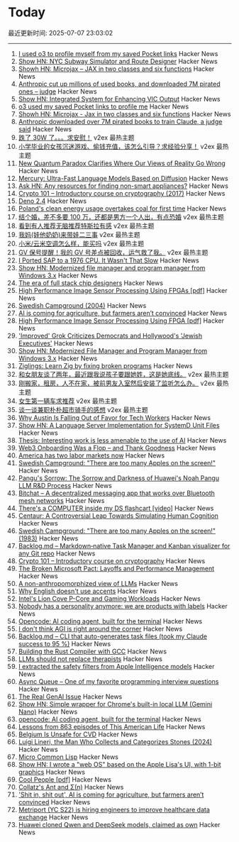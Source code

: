 # Today

最近更新时间: 2025-07-07 23:03:02

--- 
1. [I used o3 to profile myself from my saved Pocket links](https://noperator.dev/posts/o3-pocket-profile/) Hacker News
2. [Show HN: NYC Subway Simulator and Route Designer](https://buildmytransit.nyc) Hacker News
3. [Showh HN: Microjax – JAX in two classes and six functions](https://github.com/joelburget/microjax) Hacker News
4. [Anthropic cut up millions of used books, and downloaded 7M pirated ones – judge](https://www.businessinsider.com/anthropic-cut-pirated-millions-used-books-train-claude-copyright-2025-6) Hacker News
5. [Show HN: Integrated System for Enhancing VIC Output](https://github.com/Bloodmosher/ISEVIC) Hacker News
6. [o3 used my saved Pocket links to profile me](https://noperator.dev/posts/o3-pocket-profile/) Hacker News
7. [Showh HN: Microjax - Jax in two classes and six functions](https://github.com/joelburget/microjax) Hacker News
8. [Anthropic downloaded over 7M pirated books to train Claude, a judge said](https://www.businessinsider.com/anthropic-cut-pirated-millions-used-books-train-claude-copyright-2025-6) Hacker News
9. [跌了 30W 了。。。求安慰！](https://www.v2ex.com/t/1143551) v2ex 最热主题
10. [小学毕业的女孩沉迷游戏、偷钱充值，该怎么引导？求经验分享！](https://www.v2ex.com/t/1143461) v2ex 最热主题
11. [New Quantum Paradox Clarifies Where Our Views of Reality Go Wrong](https://www.quantamagazine.org/frauchiger-renner-paradox-clarifies-where-our-views-of-reality-go-wrong-20181203/) Hacker News
12. [Mercury: Ultra-Fast Language Models Based on Diffusion](https://arxiv.org/abs/2506.17298) Hacker News
13. [Ask HN: Any resources for finding non-smart appliances?](https://news.ycombinator.com/item?id=44488810) Hacker News
14. [Crypto 101 – Introductory course on cryptography (2017)](https://www.crypto101.io/) Hacker News
15. [Deno 2.4](https://deno.com/blog/v2.4) Hacker News
16. [Poland's clean energy usage overtakes coal for first time](https://www.ft.com/content/ae920241-597e-49d9-a4b9-bfdfa9deabb6) Hacker News
17. [结个婚，差不多要 100 万，还都是男方一个人出，有点恐婚](https://www.v2ex.com/t/1143529) v2ex 最热主题
18. [看到有人推荐无脑推荐特斯拉有感](https://www.v2ex.com/t/1143456) v2ex 最热主题
19. [我妈(娃他奶奶)来带娃二三事](https://www.v2ex.com/t/1143432) v2ex 最热主题
20. [小米/云米空调怎么样，能买吗](https://www.v2ex.com/t/1143395) v2ex 最热主题
21. [GV 保号提醒！我的 GV 号差点被回收，运气救了我。](https://www.v2ex.com/t/1143386) v2ex 最热主题
22. [I Ported SAP to a 1976 CPU. It Wasn't That Slow](https://github.com/oisee/zvdb-z80/blob/master/ZVDB-Z80-ABAP.md) Hacker News
23. [Show HN: Modernized file manager and program manager from Windows 3.x](https://github.com/brianluft/heirloom) Hacker News
24. [The era of full stack chip designers](https://chipinsights.substack.com/p/the-era-of-full-stack-chip-designers) Hacker News
25. [High Performance Image Sensor Processing Using FPGAs [pdf]](https://oda.uni-obuda.hu/bitstream/handle/20.500.14044/10350/Gabor_S_Becker_ertekezes.pdf) Hacker News
26. [Swedish Campground (2004)](https://www.folklore.org/Swedish_Campground.html) Hacker News
27. [AI is coming for agriculture, but farmers aren’t convinced](https://theconversation.com/shit-in-shit-out-ai-is-coming-for-agriculture-but-farmers-arent-convinced-259997) Hacker News
28. [High Performance Image Sensor Processing Using FPGA [pdf]](https://oda.uni-obuda.hu/bitstream/handle/20.500.14044/10350/Gabor_S_Becker_ertekezes.pdf) Hacker News
29. ['Improved' Grok Criticizes Democrats and Hollywood's 'Jewish Executives'](https://techcrunch.com/2025/07/06/improved-grok-criticizes-democrats-and-hollywoods-jewish-executives/) Hacker News
30. [Show HN: Modernized File Manager and Program Manager from Windows 3.x](https://github.com/brianluft/heirloom) Hacker News
31. [Ziglings: Learn Zig by fixing broken programs](https://codeberg.org/ziglings/exercises) Hacker News
32. [和女朋友谈了两年，最近跟我说孩子要跟她姓，这是她底线。](https://www.v2ex.com/t/1143411) v2ex 最热主题
33. [刚搬家，租房，人不在家，被前男友入室然后安装了监听怎么办。](https://www.v2ex.com/t/1143405) v2ex 最热主题
34. [女生第一辆车求推荐](https://www.v2ex.com/t/1143380) v2ex 最热主题
35. [谈一谈兼职朴朴超市骑手的感想](https://www.v2ex.com/t/1143377) v2ex 最热主题
36. [Why Austin Is Falling Out of Favor for Tech Workers](https://www.wsj.com/podcasts/tech-news-briefing/why-austin-is-falling-out-of-favor-for-tech-workers/8bc9e026-76ef-46c8-933e-ec6901b3eb38) Hacker News
37. [Show HN: A Language Server Implementation for SystemD Unit Files](https://github.com/JFryy/systemd-lsp) Hacker News
38. [Thesis: Interesting work is less amenable to the use of AI](https://remark.ing/rob/rob/Thesis-interesting-work-ie) Hacker News
39. [Web3 Onboarding Was a Flop – and Thank Goodness](https://tomhadley.link/blog/web3-onboarding-flop) Hacker News
40. [America has two labor markets now](https://www.axios.com/2025/07/06/unemployment-job-market-education-health-care) Hacker News
41. [Swedish Campground: "There are too many Apples on the screen!"](https://www.folklore.org/Swedish_Campground.html) Hacker News
42. [Pangu's Sorrow: The Sorrow and Darkness of Huawei's Noah Pangu LLM R&D Process](https://github.com/moonlightelite/True-Story-of-Pangu/blob/main/README.md) Hacker News
43. [Bitchat – A decentralized messaging app that works over Bluetooth mesh networks](https://github.com/jackjackbits/bitchat) Hacker News
44. [There's a COMPUTER inside my DS flashcart [video]](https://www.youtube.com/watch?v=uq0pJmd7GAA) Hacker News
45. [Centaur: A Controversial Leap Towards Simulating Human Cognition](https://insidescientific.com/centaur-a-controversial-leap-towards-simulating-human-cognition/) Hacker News
46. [Swedish Campground: "There are too many Apples on the screen!" (1983)](https://www.folklore.org/Swedish_Campground.html) Hacker News
47. [Backlog.md – Markdown‑native Task Manager and Kanban visualizer for any Git repo](https://github.com/MrLesk/Backlog.md) Hacker News
48. [Crypto 101 – Introductory course on cryptography](https://www.crypto101.io/) Hacker News
49. [The Broken Microsoft Pact: Layoffs and Performance Management](https://danielsada.tech/blog/microsoft-pact/) Hacker News
50. [A non-anthropomorphized view of LLMs](http://addxorrol.blogspot.com/2025/07/a-non-anthropomorphized-view-of-llms.html) Hacker News
51. [Why English doesn't use accents](https://www.deadlanguagesociety.com/p/why-english-doesnt-use-accents) Hacker News
52. [Intel's Lion Cove P-Core and Gaming Workloads](https://chipsandcheese.com/p/intels-lion-cove-p-core-and-gaming) Hacker News
53. [Nobody has a personality anymore: we are products with labels](https://www.freyaindia.co.uk/p/nobody-has-a-personality-anymore) Hacker News
54. [Opencode: AI coding agent, built for the terminal](https://github.com/sst/opencode) Hacker News
55. [I don't think AGI is right around the corner](https://www.dwarkesh.com/p/timelines-june-2025) Hacker News
56. [Backlog.md – CLI that auto-generates task files (took my Claude success to 95 %)](https://github.com/MrLesk/Backlog.md) Hacker News
57. [Building the Rust Compiler with GCC](https://fractalfir.github.io/generated_html/cg_gcc_bootstrap.html) Hacker News
58. [LLMs should not replace therapists](https://arxiv.org/abs/2504.18412) Hacker News
59. [I extracted the safety filters from Apple Intelligence models](https://github.com/BlueFalconHD/apple_generative_model_safety_decrypted) Hacker News
60. [Async Queue – One of my favorite programming interview questions](https://davidgomes.com/async-queue-interview-ai/) Hacker News
61. [The Real GenAI Issue](https://www.tbray.org/ongoing/When/202x/2025/07/06/AI-Manifesto) Hacker News
62. [Show HN: Simple wrapper for Chrome's built-in local LLM (Gemini Nano)](https://github.com/kstonekuan/simple-chromium-ai) Hacker News
63. [opencode: AI coding agent, built for the terminal](https://github.com/sst/opencode) Hacker News
64. [Lessons from 863 episodes of This American Life](https://indarktrees.com/misc/tal/) Hacker News
65. [Belgium Is Unsafe for CVD](https://floort.net/posts/belgium-unsafe-for-cvd/) Hacker News
66. [Luigi Lineri, the Man Who Collects and Categorizes Stones (2024)](https://mossandfog.com/luigi-lineri-the-man-who-collects-and-categorizes-stones/) Hacker News
67. [Micro Common Lisp](https://t3x.org/mcl/index.html) Hacker News
68. [Show HN: I wrote a "web OS" based on the Apple Lisa's UI, with 1-bit graphics](https://alpha.lisagui.com/) Hacker News
69. [Cool People [pdf]](https://www.apa.org/pubs/journals/releases/xge-xge0001799.pdf) Hacker News
70. [Collatz's Ant and Σ(n)](https://gbragafibra.github.io/2025/07/06/collatz_ant5.html) Hacker News
71. ['Shit in, shit out', AI is coming for agriculture, but farmers aren’t convinced](https://theconversation.com/shit-in-shit-out-ai-is-coming-for-agriculture-but-farmers-arent-convinced-259997) Hacker News
72. [Metriport (YC S22) is hiring engineers to improve healthcare data exchange](https://www.ycombinator.com/companies/metriport/jobs/Rn2Je8M-software-engineer) Hacker News
73. [Huawei cloned Qwen and DeepSeek models, claimed as own](https://dilemmaworks.substack.com/p/whistleblower-huawei-cloned-and-renamed) Hacker News
